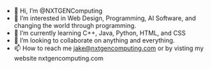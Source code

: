 - 👋 Hi, I’m @NXTGENComputing
- 👀 I’m interested in Web Design, Programming, AI Software, and changing the world through programming.
- 🌱 I’m currently learning C++, Java, Python, HTML, and CSS
- 💞️ I’m looking to collaborate on anything and everything.
- 📫 How to reach me jake@nxtgencomputing.com or by visting my website nxtgencomputing.com

<!---
NXTGENComputing/NXTGENComputing is a ✨ special ✨ repository because its `README.md` (this file) appears on your GitHub profile.
You can click the Preview link to take a look at your changes.
--->
